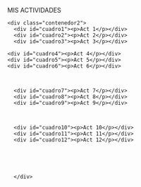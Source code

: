 <html>
<head>
  <meta charset="utf-8">
  <meta author="pol_AGM2">
  <meta lang="es-es">
  <meta name="viewport" content="width=device-width, initial-scale=1.0">
  <title> mis actividades </title>
  <link rel="preconnect" href="https://fonts.gstatic.com">
<link href="https://fonts.googleapis.com/css2?family=Zen+Dots&display=swap" rel="stylesheet">
<link rel="stylesheet" media="only screen and (max-width: 424px)" href="estilsmobil.css">
<link rel="stylesheet" media="only screen and (min-width: 425px) and (max-width:1067px)" href="estilsipad.css">
<link rel="stylesheet" media="only screen and (min-width: 1068px)" href="estilspc.css">
  </head>

  <body>
    <div class="contenedor">
   <p class="título">MIS ACTIVIDADES</p>
    </div>

    <div class="contenedor2">
      <div id="cuadro1"><p>Act 1</p></div>
      <div id="cuadro2"><p>Act 2</p></div>
      <div id="cuadro3"><p>Act 3</p></div>

    <div id="cuadro4"><p>Act 4</p></div>
    <div id="cuadro5"><p>Act 5</p></div>
    <div id="cuadro6"><p>Act 6</p></div>



      <div id="cuadro7"><p>Act 7</p></div>
      <div id="cuadro8"><p>Act 8</p></div>
      <div id="cuadro9"><p>Act 9</p></div>



      <div id="cuadro10"><p>Act 10</p></div>
      <div id="cuadro11"><p>Act 11</p></div>
      <div id="cuadro12"><p>Act 12</p></div>





      </div>







</body>
</html>
